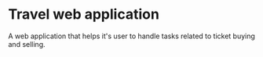 # Travel web application
A web application that helps it's user to handle tasks related to ticket buying and selling.